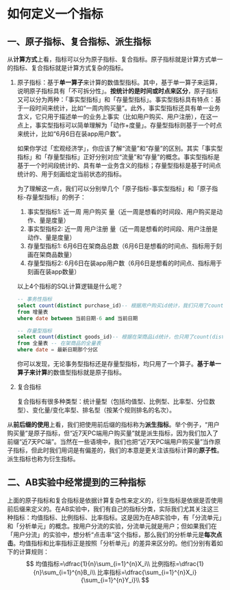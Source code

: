 # 如何定义一个指标

## 一、原子指标、复合指标、派生指标

从**计算方式**上看，指标可以分为原子指标、复合指标。原子指标就是计算方式单一的指标、复合指标就是计算方式复杂的指标。

1. 原子指标：基于**单一算子**来计算的数值型指标。其中，基于单一算子来运算，说明原子指标具有「不可拆分性」。**按统计的是时间或时点来区分**，原子指标又可以分为两种：「事实型指标」和「存量型指标」。事实型指标具有特点：基于一段时间来统计，比如“一周内购买量”。此外，事实型指标还具有单一业务含义，它只用于描述单一的业务上事实（比如用户购买、用户注册），在这一点上，事实型指标可以简单理解为「动作+度量」。存量型指标则基于一个时点来统计，比如“6月6日在装app用户数”。

   如果你学过「宏观经济学」，你应该了解“流量”和“存量”的区别。其实「事实型指标」和「存量型指标」正好分别对应“流量”和“存量”的概念。事实型指标是基于一个时间段统计的、具有单一业务含义的指标；存量型指标是基于时间点统计的、用于刻画给定当前状态的指标。

   为了理解这一点，我们可以分别举几个「原子指标-事实型指标」和「原子指标-存量型指标」的例子：

   1. 事实型指标1: 近一周 用户购买 量（近一周是想看的时间段、用户购买是动作、量是度量）
   2. 事实型指标2: 近一周 用户注册 量（近一周是想看的时间段、用户注册是动作、量是度量）
   3. 存量型指标1: 6月6日在架商品总数（6月6日是想看的时间点、指标用于刻画在架商品数量）
   4. 存量型指标2: 6月6日在装app用户数（6月6日是想看的时间点、指标用于刻画在装app数量）

   以上4个指标的SQL计算逻辑是什么呢？

   ```sql
   -- 事务性指标
   select count(distinct purchase_id)-- 根据用户购买id统计，我们只用了count(distinct )一个算子
   from 增量表
   where date between 当前日期-6 and 当前日期
   
   -- 存量型指标
   select count(distinct goods_id)-- 根据在架商品id统计，也只用了count(distinct )一个算子
   from 全量表 -- 在架商品的全量表
   where date = 最新日期那个分区
   ```

   你可以发现，无论事务型指标还是存量型指标，均只用了一个算子。**基于单一算子来计算**的数值型指标就是原子指标。

2. 复合指标

   复合指标有很多种类型：统计量型（包括均值型、比例型、比率型、分位数型）、变化量/变化率型、排名型（按某个规则排名的名次）。

从**前后缀的使用**上看，我们把使用前后缀的指标称为**派生指标**。举个例子，“用户购买量”是原子指标，但“近7天PC端用户购买量”就是派生指标，因为我们加入了前缀“近7天PC端”。当然在一些语境中，我们也把“近7天PC端用户购买量”当作原子指标，但此时我们用词是有偏差的，我们的本意是更关注该指标计算的**原子性**。派生指标也称为衍生指标。

## 二、AB实验中经常提到的三种指标

上面的原子指标和复合指标是依据计算复杂性来定义的，衍生指标是依据是否使用前后缀来定义的。在AB实验中，我们有自己的指标分类，实际我们尤其关注这三种指标：均值指标、比例指标、比率指标。这是因为在AB实验中，有「分流单元」和「分析单元」的概念。按用户分流的实验，分流单元就是用户；但如果我们在「用户分流」的实验中，想分析“点击率”这个指标，那么我们的分析单元是**每次点击**。均值指标和比率指标正是按照「分析单元」的差异来区分的。他们分别有着如下的计算规则：
$$
均值指标=\dfrac{1}{n}\sum_{i=1}^{n}X_i\\
比例指标=\dfrac{1}{n}\sum_{i=1}^{n}B_i\\
比率指标=\dfrac{\sum_{i=1}^{n}X_i}{\sum_{i=1}^{n}Y_i}\\
$$
